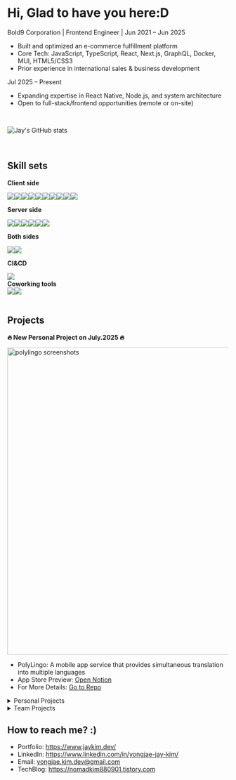 Hi, Glad to have you here:D
==================================

Bold9 Corporation | Frontend Engineer | Jun 2021 – Jun 2025
- Built and optimized an e-commerce fulfillment platform
- Core Tech: JavaScript, TypeScript, React, Next.js, GraphQL, Docker, MUI, HTML5/CSS3
- Prior experience in international sales & business development

Jul 2025 – Present
- Expanding expertise in React Native, Node.js, and system architecture
- Open to full-stack/frontend opportunities (remote or on-site)

<br/>

![Jay's GitHub stats](https://github-readme-stats.vercel.app/api?username=JayKim88&show_icons=true&bg_color=white&title_color=2f2e33&text_color=03925e&icon_color=d5d6d2)

<br/>

<h2>Skill sets</h2>

<strong>Client side</strong>
<div style="display:flex;">
  <img src="https://img.shields.io/badge/HTML5-E34F26?style=for-the-badge&logo=HTML5&logoColor=white" />
  <img src="https://img.shields.io/badge/CSS3-1572B6?style=for-the-badge&logo=CSS3&logoColor=white" />
  <img src="https://img.shields.io/badge/JavaScript-F7DF1E?style=for-the-badge&logo=JavaScript&logoColor=white" />
  <img src="https://img.shields.io/badge/TypeScript-007ACC?style=for-the-badge&logo=typescript&logoColor=white" />
  <img src="https://img.shields.io/badge/React-61DAFB?style=for-the-badge&logo=React&logoColor=white" />
  <img src="https://img.shields.io/badge/Apollo%20Client-311C87?style=for-the-badge&logo=Apollo%20GraphQL&logoColor=white" />  
  <img src="https://img.shields.io/badge/Three.js-000000?style=for-the-badge&logo=three.js&logoColor=white" />
  <img src="https://img.shields.io/badge/React%20Native-61DAFB?style=for-the-badge&logo=React&logoColor=white" />
  <img src="https://img.shields.io/badge/Tailwind_CSS-grey?style=for-the-badge&logo=tailwind-css&logoColor=38B2AC" />
  <img src="https://img.shields.io/badge/Vite-646CFF?style=for-the-badge&logo=Vite&logoColor=white" />  
</div>

<strong>Server side</strong>
<div style="display:flex;">
  <img src="https://img.shields.io/badge/Node.js-339933?style=for-the-badge&logo=Node.js&logoColor=white" />
  <img src="https://img.shields.io/badge/TypeScript-007ACC?style=for-the-badge&logo=typescript&logoColor=white" />
  <img src="https://img.shields.io/badge/MongoDB-4DB33D?style=for-the-badge&logo=mongodb&logoColor=white" />
  <img src="https://img.shields.io/badge/Google%20Cloud-4285F4?&style=for-the-badge&logo=Google%20Cloud&logoColor=white" />
  <img src="https://img.shields.io/badge/Vercel-000000?style=for-the-badge&logo=vercel&logoColor=white" />
  <img src="https://img.shields.io/badge/firebase-ffca28?style=for-the-badge&logo=firebase&logoColor=black" />
</div>

<strong>Both sides</strong>
<div style="display:flex;">
  <img src="https://img.shields.io/badge/Next.js-000000?style=for-the-badge&logo=Next.js&logoColor=white" />
  <img src="https://img.shields.io/badge/GraphQL-E10098?style=for-the-badge&logo=GraphQL&logoColor=white" />
</div>

<strong>CI&CD</strong>
<div style="display:flex;">
<img src="https://img.shields.io/badge/GitHub%20Actions-2088FF?style=for-the-badge&logo=GitHub-Actions&logoColor=white" />
</div>
<strong>Coworking tools</strong>
<div style="display:flex;">
  <img src="https://img.shields.io/badge/Figma-F24E1E?style=for-the-badge&logo=Figma&logoColor=white" />
  <img src="https://img.shields.io/badge/Slack-4A154B?style=for-the-badge&logo=Slack&logoColor=white" />  
</div>

<br/>

<h2>Projects</h2>

<b>🔥 New Personal Project on July.2025 🔥</b>

<img src="https://github.com/user-attachments/assets/bcff9366-32a5-4ad0-a088-76d94a83ff01" width="700" alt="polylingo screenshots" />

- PolyLingo: A mobile app service that provides simultaneous translation into multiple languages
- App Store Preview: [Open Notion](https://jay-global.notion.site/App-Store-Preview-273e5ccd65b180fe8a5cda70e13d8d21)
- For More Details: [Go to Repo](https://github.com/JayKim88/polylingo)

<details>
  <summary>Personal Projects</summary>
  
  - Build Your Body: https://build-your-body.vercel.app/
  - JPortfolio-v2: https://www.jaykim.dev/
  - JPortfolio-v1: https://jay-portfolio-487aa.web.app/
  - Covid19 Tracker: https://covid-19-tracker-124a9.web.app/
  - JStargram: https://j-star-gram.firebaseapp.com/
  - To Do List: https://jaykim88.github.io/Vanilla_JS/
</details>


<details>
  <summary>Team Projects</summary>
  
  - Royal Diary(Front-end position)
    - <a href="https://royal-diary.web.app/">Go to Service</a>
    - <a href="https://github.com/codestates/RoyalDiary-client/wiki/">Go to Wiki</a>
    - <a href="https://docs.google.com/presentation/d/14pNjfGywP11tC0fxRAGBPPGeuv9racICSAkgAVUFJmw/edit?slide=id.p#slide=id.p">Go to Works PPT</a>
  
  - Home Made(Back-end position)
    - <a href="https://github.com/codestates/Homemade-client/wiki/HOMEMADE-WIKI">Go to Wiki</a><br>      
    - <a href="https://nomadkim880901.tistory.com/category/2020_BootCamp_Codestates/First%20Project?page=1">Go to History in Blog</a><br>      
</details>





<h2>How to reach me? :)</h2>

- Portfolio: https://www.jaykim.dev/
- LinkedIn: https://www.linkedin.com/in/yongjae-jay-kim/
- Email: <a href="mailto:yongjae.kim.dev@gmail.com">yongjae.kim.dev@gmail.com</a>
- TechBlog: https://nomadkim880901.tistory.com
  
<!--
**JayKim88/JayKim88** is a ✨ _special_ ✨ repository because its `README.md` (this file) appears on your GitHub profile.

Here are some ideas to get you started:

- 🔭 I’m currently working on ...
- 🌱 I’m currently learning ...
- 👯 I’m looking to collaborate on ...
- 🤔 I’m looking for help with ...
- 💬 Ask me about ...
- 📫 How to reach me: ...
- 😄 Pronouns: ...
- ⚡ Fun fact: ...
-->
